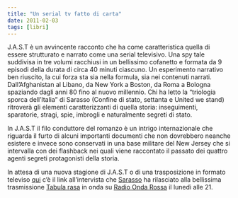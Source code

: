 ```yaml
---
title: "Un serial tv fatto di carta"
date: 2011-02-03
tags: [libri]
---
```


J.A.S.T è un avvincente racconto che ha come caratteristica quella di essere strutturato e narrato come una serial televisivo. Una spy tale suddivisa in tre volumi racchiusi in un bellissimo cofanetto e formata da 9 episodi della durata di circa 40 minuti ciascuno.
Un esperimento narrativo ben riuscito, la cui forza sta sia nella formula, sia nei contenuti narrati.
Dall’Afghanistan al Libano, da New York a Boston, da Roma a Bologna spaziando dagli anni 80 fino al nuovo millennio. Chi ha letto la “triologia sporca dell’Italia” di Sarasso (Confine di stato, settanta e United we stand) ritroverà gli elementi caratterizzanti di quella storia: inseguimenti, sparatorie, stragi, spie, imbrogli e naturalmente segreti di stato.

In J.A.S.T il filo conduttore del romanzo è un intrigo internazionale che riguarda il furto di alcuni importanti documenti che non dovrebbero neanche esistere e invece sono conservati in una base militare del New Jersey che si intervalla con dei flashback nei quali viene raccontato il passato dei quattro agenti segreti protagonisti della storia.

In attesa di una nuova stagione di J.A.S.T o di una trasposizione in formato televiso [qui](http://www.archive.org/download/TabulaRasa23.11.2010/231110tabularasa.mp3) c’è il link all’intervista che [Sarasso](http://confinedistato.blogspot.com/) ha rilasciato alla bellissima trasmissione [Tabula rasa](https://www.facebook.com/pages/Tabula-rasa-879/113319025399142) in onda su [Radio Onda Rossa](http://www.ondarossa.info/) il lunedì alle 21.